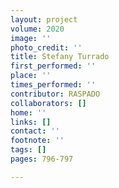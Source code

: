```yaml
---
layout: project
volume: 2020
image: ''
photo_credit: ''
title: Stefany Turrado
first_performed: ''
place: ''
times_performed: ''
contributor: RASPADO
collaborators: []
home: ''
links: []
contact: ''
footnote: ''
tags: []
pages: 796-797

---
```




